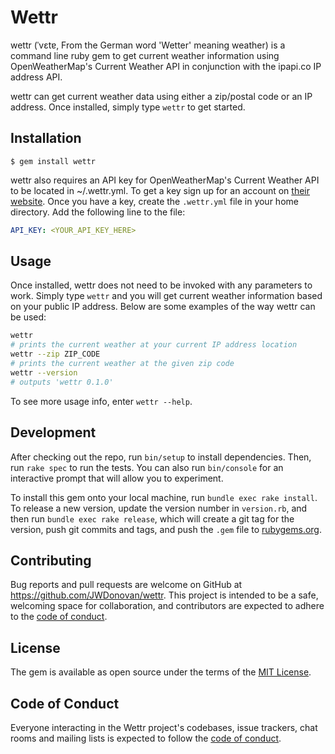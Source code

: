 # Wettr

wettr (ˈvɛtɐ, From the German word 'Wetter' meaning weather) is a command line ruby gem to get current weather information using OpenWeatherMap's Current Weather API in conjunction with the ipapi.co IP address API.

wettr can get current weather data using either a zip/postal code or an IP address. Once installed, simply type `wettr` to get started.

## Installation

    $ gem install wettr

wettr also requires an API key for OpenWeatherMap's Current Weather API to be located in ~/.wettr.yml.
To get a key sign up for an account on [their website](https://home.openweathermap.org/users/sign_up).
Once you have a key, create the `.wettr.yml` file in your home directory.
Add the following line to the file:
```yaml
API_KEY: <YOUR_API_KEY_HERE>
```

## Usage

Once installed, wettr does not need to be invoked with any parameters to work. Simply type `wettr` and you will get current weather information based on your public IP address.
Below are some examples of the way wettr can be used:
```bash
wettr
# prints the current weather at your current IP address location
wettr --zip ZIP_CODE
# prints the current weather at the given zip code
wettr --version
# outputs 'wettr 0.1.0'
```

To see more usage info, enter `wettr --help`.

## Development

After checking out the repo, run `bin/setup` to install dependencies. Then, run `rake spec` to run the tests. You can also run `bin/console` for an interactive prompt that will allow you to experiment.

To install this gem onto your local machine, run `bundle exec rake install`. To release a new version, update the version number in `version.rb`, and then run `bundle exec rake release`, which will create a git tag for the version, push git commits and tags, and push the `.gem` file to [rubygems.org](https://rubygems.org).

## Contributing

Bug reports and pull requests are welcome on GitHub at https://github.com/JWDonovan/wettr. This project is intended to be a safe, welcoming space for collaboration, and contributors are expected to adhere to the [code of conduct](https://github.com/JWDonovan/wettr/blob/master/CODE_OF_CONDUCT.md).


## License

The gem is available as open source under the terms of the [MIT License](https://opensource.org/licenses/MIT).

## Code of Conduct

Everyone interacting in the Wettr project's codebases, issue trackers, chat rooms and mailing lists is expected to follow the [code of conduct](https://github.com/JWDonovan/wettr/blob/master/CODE_OF_CONDUCT.md).
